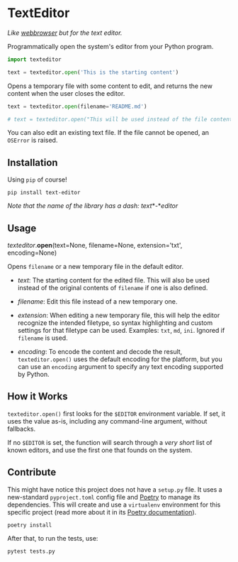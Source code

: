 # TextEditor

*Like [webbrowser](https://docs.python.org/3.7/library/webbrowser.html) but for the text editor.*

Programmatically open the system's editor from your Python program.

```python
import texteditor

text = texteditor.open('This is the starting content')
```

Opens a temporary file with some content to edit, and returns the new content when
the user closes the editor.

```python
text = texteditor.open(filename='README.md')

# text = texteditor.open("This will be used instead of the file content", filename='README.md')
```

You can also edit an existing text file. If the file cannot be opened, an `OSError`
is raised.


## Installation

Using `pip` of course!

```
pip install text-editor
```

*Note that the name of the library has a dash: text**-**editor*

## Usage

*texteditor*.**open**(text=None, filename=None, extension='txt', encoding=None)

Opens `filename` or a new temporary file in the default editor.

- *text*:
    The starting content for the edited file. This will also be used instead of the
    original contents of `filename` if one is also defined.

- *filename*:
    Edit this file instead of a new temporary one.

- *extension*:
    When editing a new temporary file, this will help the editor recognize the
    intended filetype, so syntax highlighting and custom settings for that
    filetype can be used. Examples: `txt`, `md`, `ini`.
    Ignored if `filename` is used.

- *encoding*:
    To encode the content and decode the result, `texteditor.open()` uses the default
    encoding for the platform, but you can use an `encoding` argument to specify
    any text encoding supported by Python.


## How it Works

`texteditor.open()` first looks for the `$EDITOR` environment variable. If set, it uses
the value as-is, including any command-line argument, without fallbacks.

If no `$EDITOR` is set, the function will search through a *very short* list of known
editors, and use the first one that founds on the system.


## Contribute

This might have notice this project does not have a `setup.py` file.
It uses a new-standard `pyproject.toml` config file and [Poetry](https://poetry.eustace.io/)
to manage its dependencies. This will create and use a `virtualenv` environment for
this specific project (read more about it in its [Poetry documentation](https://poetry.eustace.io/docs/cli/#install)).

```
poetry install
```

After that, to run the tests, use:

```
pytest tests.py
```
